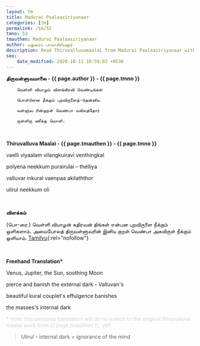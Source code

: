 ```yaml
---
layout: tm
title: Madurai Paalaasiriyanaar 
categories: [tm]
permalink: /tm/52
tmno: 52
tmauthen: Madurai Paalaasiriyanaar
author: மதுரைப் பாலாசிரியனார்
description: Read Thiruvalluvamaalai from Madurai Paalaasiriyanaar with english translation
seo:
    date_modified: 2020-10-11 10:59:03 +0530
---
```


**திருவள்ளுவமாலை - {{ page.author }} - {{ page.tmno }}**
	
        வெள்ளி வியாழம் விளங்கிரவி வெண்டிங்கள்

        பொள்ளென நீக்கும் புறவிருளைத்-தென்னிய

        வள்ளுவ ரின்குறள் வெண்பா வகிலத்தோர்

        ருள்ளிரு ணீக்கு மொளி.

<br>

**Thiruvalluva Maalai - {{ page.tmauthen }} - {{ page.tmno }}**

vaelli viyaalam vilangkuiravi venthingkal

polyena neekkum purairulai – thelliya

valluvar inkural vaenpaa akilaththor

ulirul neekkum oli

<br>

**விளக்கம்**

(பொ-ரை.) வெள்ளி வியாழன் கதிரவன் திங்கள் என்பன புறவிருளை நீக்கும் ஒளிகளாம். அவைபோலத் திருவள்ளுவரின் இனிய குறள் வெண்பா அகவிருள் நீக்கும் ஒளியாம்.
[Tamilvu](http://www.tamilvu.org/library/l2100/html/l2100vur.htm){:rel="nofollow"}

<br>

**Freehand Translation\***

Venus, Jupiter, the Sun, soothing Moon

pierce and banish the external dark - Valluvan's 

beautiful kural couplet's effulgence banishes

the masses's internal dark

<p style="color: lightgrey;">* note: this personal translation will do no justice to the original thiruvalluva maalai work from {{ page.tmauthen }}, yet!</p>

> *Ulirul* - internal dark = ignorance of the mind

